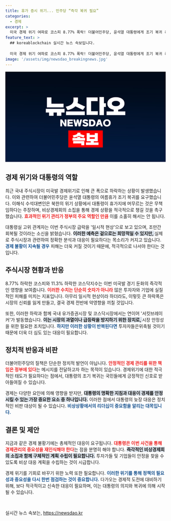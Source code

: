 ```yaml
---
title: 휴가 증시 위기... 민주당 “즉각 복귀 필요”
categories:
  - 경제
excerpt: >
  미국 경제 위기 여파로 코스피 8.77% 폭락! 더불어민주당, 윤석열 대통령에게 조기 복귀 촉구. 무책임한 휴가 비판 속, 경제 비상회의 소집 요구. 과연 정부는 민생을 지킬 수 있을까?
feature_text: >
  ## koreablockchain 실시간 뉴스 속보입니다.

  미국 경제 위기 여파로 코스피 8.77% 폭락! 더불어민주당, 윤석열 대통령에게 조기 복귀 촉구. 무책임한 휴가 비판 속, 경제 비상회의 소집 요구. 과연 정부는 민생을 지킬 수 있을까?
image: '/assets/img/newsdao_breakingnews.jpg'
---
```


<p><img src="/assets/img/newsdao_breakingnews.jpg" alt="koreablockchain 속보" /></p>

<h2 data-ke-size="size26">경제 위기와 대통령의 역할</h2>

<p data-ke-size="size16">최근 국내 주식시장이 미국발 경제위기로 인해 큰 폭으로 하락하는 상황이 발생했습니다. 이와 관련하여 더불어민주당은 윤석열 대통령의 여름휴가 조기 복귀를 요구했습니다. 이해식 수석대변인은 북한의 위기 상황에서 대통령이 휴가지에 머무르는 것은 무책임하다는 주장하며, 비상경제회의 소집을 통해 경제 상황을 적극적으로 챙길 것을 촉구했습니다. <b><span style="color: #ee2323;">효과적인 위기 관리가 정부의 주요 역할인 만큼</span></b> 이를 소홀히 해서는 안 됩니다. </p>

<p data-ke-size="size16">대통령실 고위 관계자는 이번 주식시장 급락을 '일시적 현상'으로 보고 있으며, 조만간 회복될 것이라는 소신을 밝혔습니다. <b><span style="background-color: #21538527;">이러한 예측은 겉으로는 희망적일 수 있지만, </span></b> 실제로 주식시장과 관련하여 정확한 분석과 대응이 필요하다는 목소리가 커지고 있습니다. <b><span style="color: #1a5490;">경제 불황이 지속될 경우</span></b> 피해는 더욱 커질 것이기 때문에, 적극적으로 나서야 한다는 것입니다.</p>

<h2 data-ke-size="size26">주식시장 현황과 반응</h2>

<p data-ke-size="size16">8.77% 하락한 코스피와 11.3% 하락한 코스닥지수는 이번 미국발 경기 둔화의 즉각적인 영향을 보여줍니다. <b><span style="color: #ee2323;">이러한 수치는 단순히 숫자가 아니라</span></b> 많은 투자자와 기업에 실질적인 피해를 미치는 지표입니다. 아무리 일시적 현상이라 하더라도, 이렇듯 큰 하락폭은 시장의 신뢰를 잃게 만들고, 결국 경제 전반에 악영향을 끼칠 것입니다.</p>

<p data-ke-size="size16">또한, 이러한 하락과 함께 국내 유가증권시장 및 코스닥시장에서는 연이어 '서킷브레이커'가 발동했습니다. <b><span style="background-color: #21538527;">이는 시장의 과열이나 급등락을 방지하기 위한 장치로, </span></b> 시장 안정성을 위한 필요한 조치입니다. <b><span style="color: #1a5490;">하지만 이러한 상황이 반복된다면</span></b> 투자자들은위축될 것이기 때문에 더욱 더 심도 있는 대응이 필요합니다.</p>

<h2 data-ke-size="size26">정치적 반응과 비판</h2>

<p data-ke-size="size16">더불어민주당의 질책은 단순한 정치적 발언이 아닙니다. <b><span style="color: #ee2323;">안정적인 경제 관리를 위한 책임은 정부에 있다</span></b>는 메시지를 전달하고자 하는 목적이 있습니다. 경제위기에 대한 적극적인 태도가 필요하다는 점에서, 대통령의 조기 복귀는 국민들에게 긍정적인 신호로 받아들여질 수 있습니다.</p>

<p data-ke-size="size16">경제는 다양한 요인에 의해 영향을 받지만, <b><span style="background-color: #21538527;">대통령의 명확한 지침과 대응이 경제를 안정시킬 수 있는 가장 중요한 요소 중 하나입니다.</span></b> 이러한 점에서 대통령의 늦장 대응은 정치적인 비판 대상이 될 수 있습니다. <b><span style="color: #1a5490;">비상상황에서의 리더십이 중요함을 알리는 대목입니다.</span></b></p>

<h2 data-ke-size="size26">결론 및 제안</h2>

<p data-ke-size="size16">지금과 같은 경제 불황기에는 총체적인 대응이 요구됩니다. <b><span style="color: #ee2323;">대통령은 이번 사건을 통해 경제관리의 중요성을 재인식해야 한다</span></b>는 점을 분명히 해야 합니다. <b><span style="background-color: #21538527;">즉각적인 비상경제회의 소집과 함께 구체적인 계획 수립이 필요합니다.</span></b> 투자가들 및 기업들이 안정을 찾을 수 있도록 비상 대응 계획을 수립하는 것이 시급합니다.</p>

<p data-ke-size="size16">경제 위기를 기회로 바꾸기 위한 노력 또한 필요합니다. <b><span style="color: #1a5490;">이러한 위기를 통해 정책의 필요성과 중요성을 다시 한번 점검하는 것이 중요합니다.</span></b> 다가오는 경제적 도전에 대비하기 위해, 보다 적극적이고 신속한 대응이 필요하며, 이는 대통령의 의지와 복귀에 의해 시작될 수 있습니다.</p>

<p data-ke-size="size16">&nbsp;</p>
실시간 뉴스 속보는, <a href="https://newsdao.kr" rel="dofollow">https://newsdao.kr</a>


